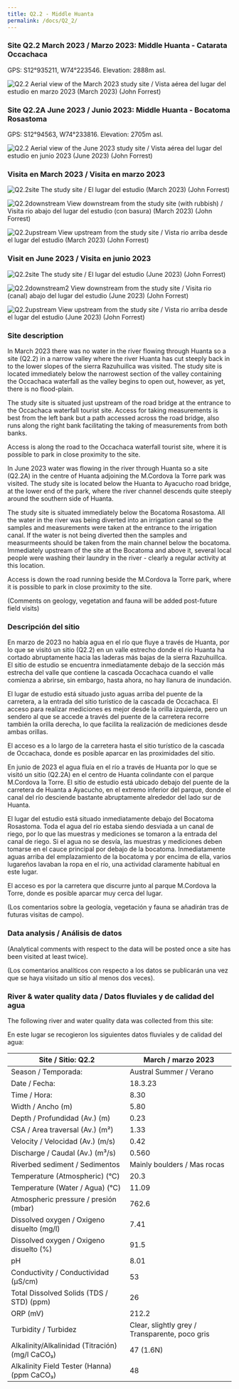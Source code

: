```yaml
---
title: Q2.2 - Middle Huanta
permalink: /docs/Q2_2/
---
```



### Site Q2.2 March 2023 / Marzo 2023: Middle Huanta - Catarata Occachaca

GPS:  S12°935211, W74°223546. 
Elevation:  2888m asl.

![Q2.2](/assets/sites/Q2.2.jpg)
Aerial view of the March 2023 study site / Vista aérea del lugar del estudio en marzo 2023 (March 2023) (John Forrest)


### Site Q2.2A June 2023 / Junio 2023: Middle Huanta - Bocatoma Rosastoma

GPS:  S12°94563, W74°233816. 
Elevation:  2705m asl.

![Q2.2](/assets/sites/Q2.2A.jpg)
Aerial view of the June 2023 study site / Vista aérea del lugar del estudio en junio 2023 (June 2023) (John Forrest)


### Visita en March 2023 / Visita en marzo 2023

![Q2.2site](/assets/sites/Q2.2site.jpg)
The study site / El lugar del estudio (March 2023) (John Forrest)

![Q2.2downstream](/assets/sites/Q2.2downstream2.JPG)
View downstream from the study site (with rubbish) / Visita rio abajo del lugar del estudio (con basura) (March 2023) (John Forrest)

![Q2.2upstream](/assets/sites/Q2.2upstream.jpg)
View upstream from the study site / Vista rio arriba desde el lugar del estudio (March 2023) (John Forrest)


### Visit en June 2023 / Visita en junio 2023

![Q2.2site](/assets/sites/Q2.2Asite.JPG)
The study site / El lugar del estudio (June 2023) (John Forrest)

![Q2.2downstream2](/assets/sites/Q2.2Adownstream.JPG)
View downstream from the study site / Visita rio (canal) abajo del lugar del estudio (June 2023) (John Forrest)

![Q2.2upstream](/assets/sites/Q2.2Aupstream.JPG)
View upstream from the study site / Vista rio arriba desde el lugar del estudio (June 2023) (John Forrest)


### Site description

In March 2023 there was no water in the river flowing through Huanta so a site (Q2.2) in a narrow valley where the river Huanta has cut steeply back in to the lower slopes of the sierra Razuhuillca was visited. The study site is located immediately below the narrowest section of the valley containing the Occachaca waterfall as the valley begins to open out, however, as yet, there is no flood-plain.

The study site is situated just upstream of the road bridge at the entrance to the Occachaca waterfall tourist site. Access for taking measurements is best from the left bank but a path accessed across the road bridge, also runs along the right bank facilitating the taking of measurements from both banks.

Access is along the road to the Occachaca waterfall tourist site, where it is possible to park in close proximity to the site.


In June 2023 water was flowing in the river through Huanta so a site (Q2.2A) in the centre of Huanta adjoining the M.Cordova la Torre park was visited. The study site is located below the Huanta to Ayacucho road bridge, at the lower end of the park, where the river channel descends quite steeply around the southern side of Huanta.

The study site is situated immediately below the Bocatoma Rosastoma. All the water in the river was being diverted into an irrigation canal so the samples and measurements were taken at the entrance to the irrigation canal. If the water is not being diverted then the samples and measurmeents should be taken from the main channel below the bocatoma. Immediately upstream of the site at the Bocatoma and above it, several local people were washing their laundry in the river - clearly a regular activity at this location.

Access is down the road running beside the M.Cordova la Torre park, where it is possible to park in close proximity to the site.

(Comments on geology, vegetation and fauna will be added post-future field visits)


### Descripción del sitio

En marzo de 2023 no había agua en el río que fluye a través de Huanta, por lo que se visitó un sitio (Q2.2) en un valle estrecho donde el río Huanta ha cortado abruptamente hacia las laderas más bajas de la sierra Razuhuillca. El sitio de estudio se encuentra inmediatamente debajo de la sección más estrecha del valle que contiene la cascada Occachaca cuando el valle comienza a abrirse, sin embargo, hasta ahora, no hay llanura de inundación.

El lugar de estudio está situado justo aguas arriba del puente de la carretera, a la entrada del sitio turístico de la cascada de Occachaca. El acceso para realizar mediciones es mejor desde la orilla izquierda, pero un sendero al que se accede a través del puente de la carretera recorre también la orilla derecha, lo que facilita la realización de mediciones desde ambas orillas.

El acceso es a lo largo de la carretera hasta el sitio turístico de la cascada de Occachaca, donde es posible aparcar en las proximidades del sitio.


En junio de 2023 el agua fluía en el río a través de Huanta por lo que se visitó un sitio (Q2.2A) en el centro de Huanta colindante con el parque M.Cordova la Torre. El sitio de estudio está ubicado debajo del puente de la carretera de Huanta a Ayacucho, en el extremo inferior del parque, donde el canal del río desciende bastante abruptamente alrededor del lado sur de Huanta.

El lugar del estudio está situado inmediatamente debajo del Bocatoma Rosastoma. Toda el agua del río estaba siendo desviada a un canal de riego, por lo que las muestras y mediciones se tomaron a la entrada del canal de riego. Si el agua no se desvía, las muestras y mediciones deben tomarse en el cauce principal por debajo de la bocatoma. Inmediatamente aguas arriba del emplazamiento de la bocatoma y por encima de ella, varios lugareños lavaban la ropa en el río, una actividad claramente habitual en este lugar.

El acceso es por la carretera que discurre junto al parque M.Cordova la Torre, donde es posible aparcar muy cerca del lugar.

(Los comentarios sobre la geología, vegetación y fauna se añadirán tras de futuras visitas de campo).


### Data analysis / Análisis de datos

(Analytical comments with respect to the data will be posted once a site has been visited at least twice).

(Los comentarios analíticos con respecto a los datos se publicarán una vez que se haya visitado un sitio al menos dos veces).

### River & water quality data / Datos fluviales y de calidad del agua

The following river and water quality data was collected from this site:

En este lugar se recogieron los siguientes datos fluviales y de calidad del agua:

|     Site / Sitio: Q2.2                                   |     March / marzo 2023                                           |
|----------------------------------------------------------|----------------------------------------------------------|
|     Season / Temporada:                                  |     Austral Summer / Verano                              |
|     Date / Fecha:                                        |     18.3.23                                              |
|     Time / Hora:                                         |     8.30                                                 |
|     Width / Ancho (m)                                    |     5.80                                                 |
|     Depth / Profundidad (Av.) (m)                        |     0.23                                                 |
|     CSA / Area traversal (Av.) (m²)                      |     1.33                                                 |
|     Velocity / Velocidad  (Av.) (m/s)                    |     0.42                                                 |
|     Discharge / Caudal (Av.) (m³/s)                      |     0.560                                                |
|     Riverbed sediment / Sedimentos                       |     Mainly boulders / Mas rocas                          |
|     Temperature (Atmospheric) (°C)                       |     20.3                                                 |
|     Temperature (Water / Agua) (°C)                      |     11.09                                                |
|     Atmospheric pressure / presión (mbar)                |     762.6                                                |
|     Dissolved oxygen /   Oxigeno disuelto (mg/l)         |     7.41                                                 |
|     Dissolved oxygen / Oxigeno disuelto (%)              |     91.5                                                 |
|     pH                                                   |     8.01                                                 |
|     Conductivity / Conductividad (µS/cm)                 |     53                                                   |
|     Total Dissolved Solids (TDS / STD)  (ppm)            |     26                                                   |
|     ORP (mV)                                             |     212.2                                                |
|     Turbidity / Turbidez                                 |     Clear, slightly grey / Transparente, poco gris       |
|     Alkalinity/Alkalinidad   (Titración) (mg/l CaCO₃)    |     47 (1.6N)                                            |
|     Alkalinity Field Tester (Hanna) (ppm CaCO₃)          |     48                                                   |

